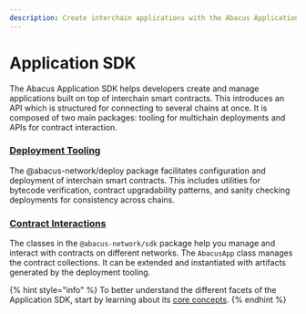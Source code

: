 ```yaml
---
description: Create interchain applications with the Abacus Application SDK
---
```


# Application SDK

The Abacus Application SDK helps developers create and manage applications built on top of interchain smart contracts. This introduces an API which is structured for connecting to several chains at once. It is composed of two main packages: tooling for multichain deployments and APIs for contract interaction.

### [Deployment Tooling](deployment-tooling.md)

The @abacus-network/deploy package facilitates configuration and deployment of interchain smart contracts. This includes utilities for bytecode verification, contract upgradability patterns, and sanity checking deployments for consistency across chains.

### [Contract Interactions](contract-interaction.md)

The classes in the `@abacus-network/sdk` package help you manage and interact with contracts  on different networks. The `AbacusApp` class manages the contract collections. It can be extended and instantiated with artifacts generated by the deployment tooling.

{% hint style="info" %}
To better understand the different facets of the Application SDK, start by learning about its [core concepts](core-concepts.md).
{% endhint %}
